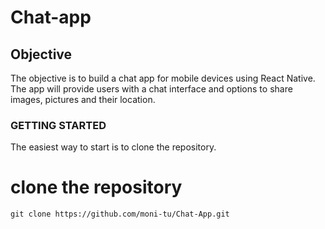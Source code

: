 # Chat-app

## Objective

The objective is to build a chat app for mobile devices using React Native. The app will provide users with a chat interface and options to share images, pictures and their location.

### GETTING STARTED

The easiest way to start is to clone the repository.

# clone the repository

```
git clone https://github.com/moni-tu/Chat-App.git
```